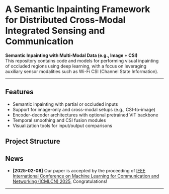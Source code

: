 # A Semantic Inpainting Framework for Distributed Cross-Modal Integrated Sensing and Communication

**Semantic Inpainting with Multi-Modal Data (e.g., Image + CSI)**  
This repository contains code and models for performing visual inpainting of occluded regions using deep learning, with a focus on leveraging auxiliary sensor modalities such as Wi-Fi CSI (Channel State Information).

---

## Features

- Semantic inpainting with partial or occluded inputs
- Support for image-only and cross-modal setups (e.g., CSI-to-image)
- Encoder-decoder architectures with optional pretrained ViT backbone
- Temporal smoothing and CSI fusion modules
- Visualization tools for input/output comparisons



## Project Structure



## News

- **[2025-02-08]** Our paper is accepted by the proceeding of [IEEE International Conference on Machine Learning for Communication and Networking (ICMLCN) 2025](https://icmlcn2025.ieee-icmlcn.org/), Congratulations!


---




